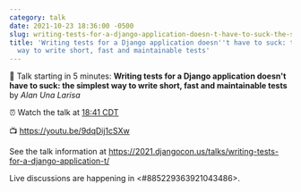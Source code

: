 ```yaml
---
category: talk
date: 2021-10-23 18:36:00 -0500
slug: writing-tests-for-a-django-application-doesn-t-have-to-suck-the-simplest-way-to-write-short-fast-and-maintainable-tests
title: 'Writing tests for a Django application doesn''t have to suck: the simplest
  way to write short, fast and maintainable tests'
---
```


:tada: Talk starting in 5 minutes: **Writing tests for a Django application doesn't have to suck: the simplest way to write short, fast and maintainable tests** by *Alan Una Larisa*

:alarm_clock: Watch the talk at [18:41 CDT](https://time.is/compare/0641PM_23_October_2021_in_Chicago)

:tv: https://youtu.be/9dqDij1cSXw

See the talk information at https://2021.djangocon.us/talks/writing-tests-for-a-django-application-t/

Live discussions are happening in <#885229363921043486>.